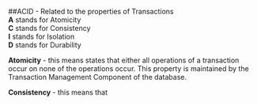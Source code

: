 ##ACID - Related to the properties of Transactions   
__A__ stands for Atomicity  
__C__ stands for Consistency  
__I__ stands for Isolation  
__D__ stands for Durability  
  
__Atomicity__ - this means states that either all operations of a transaction occur on none of the operations occur.  This property is maintained by the Transaction Management Component of the database.  
  
__Consistency__ - this means that 
